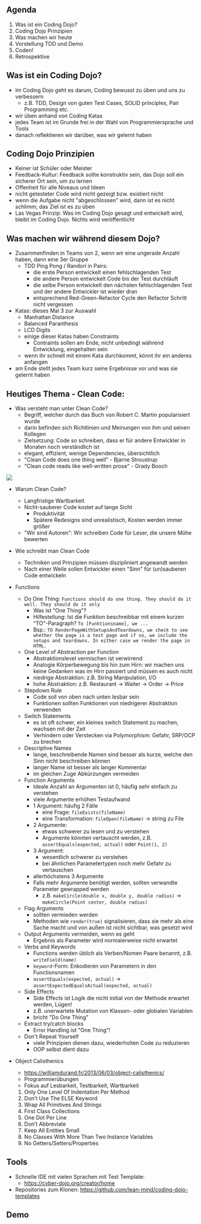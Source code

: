 ## Agenda
1. Was ist ein Coding Dojo?
2. Coding Dojo Prinzipien
3. Was machen wir heute
4. Vorstellung TDD und Demo
5. Coden!
6. Retrospektive

## Was ist ein Coding Dojo?
* Im Coding Dojo geht es darum, Coding bewusst zu üben und uns zu verbessern
	* z.B. TDD, Design von guten Test Cases, SOLID principles, Pair Programming etc.
* wir üben anhand von Coding Katas
* jedes Team ist im Grunde frei in der Wahl von Programmiersprache und Tools
* danach reflektieren wir darüber, was wir gelernt haben

## Coding Dojo Prinzipien
* Keiner ist Schüler oder Meister
* Feedback-Kultur: Feedback sollte konstruktiv sein, das Dojo soll ein sicherer Ort sein, um zu lernen
* Offenheit für alle Niveaus und Ideen
* nicht getesteter Code wird nicht gezeigt bzw. existiert nicht
* wenn die Aufgabe nicht "abgeschlossen" wird, dann ist es nicht schlimm; das Ziel ist es zu üben
* Las Vegas Prinzip: Was im Coding Dojo gesagt und entwickelt wird, bleibt im Coding Dojo. Nichts wird veröffentlicht

## Was machen wir während diesem Dojo?
* Zusammenfinden in Teams von 2, wenn wir eine ungerade Anzahl haben, dann eine 3er Gruppe
	* TDD Ping Pong / Randori in Pairs:
		* die erste Person entwickelt einen fehlschlagenden Test
		* die andere Person entwickelt Code bis der Test durchläuft
		* die selbe Person entwickelt den nächsten fehlschlagenden Test und der andere Entwickler ist wieder dran
		* entsprechend Red-Green-Refactor Cycle den Refactor Schritt nicht vergessen
* Katas: dieses Mal 3 zur Auswahl
	* Manhattan Distance
	* Balanced Paranthesis
	* LCD Digits 
	* einige dieser Katas haben Constraints
		* Contraints sollen am Ende, nicht unbedingt während Entwicklung, eingehalten sein
	* wenn ihr schnell mit einem Kata durchkommt, könnt ihr ein anderes anfangen
* am Ende stellt jedes Team kurz seine Ergebnisse vor und was sie gelernt haben

## Heutiges Thema - Clean Code:
* Was versteht man unter Clean Code?
	* Begriff, welcher durch das Buch von Robert C. Martin popularisiert wurde
	* darin befinden sich Richtlinien und Meinungen von ihm und seinen Kollegen
	* Zielsetzung: Code so schreiben, dass er für andere Entwickler in Monaten noch verständlich ist
	* elegant, effizient, wenige Dependencies, übersichtlich
	* "Clean Code does one thing well" - Bjarne Stroustrup
	* "Clean code reads like well-written prose" - Grady Booch

![](https://www.osnews.com/images/comics/wtfm.jpg)

* Warum Clean Code?
	* Langfristige Wartbarkeit
	* Nicht-sauberer Code kostet auf lange Sicht
		* Produktivität
		* Spätere Redesigns sind unrealistisch, Kosten werden immer größer
	* "Wir sind Autoren": Wir schreiben Code für Leser, die unsere Mühe bewerten

* Wie schreibt man Clean Code
	* Techniken und Prinzipien müssen diszipliniert angewandt werden
	* Nach einer Weile sollen Entwickler einen "Sinn" für (un)sauberen Code entwickeln

* Functions
	* Do One Thing: `Functions should do one thing. They should do it well. They should do it only`
		* Was ist "One Thing"?
		* Hilfestellung: Ist die Funktion beschreibbar mit einem kurzen "TO"-Paragraph? `To [Funktionsname], we ...`
		* Bsp.: `TO RenderPageWithSetupsAndTeardowns, we check to see whether the page is a test page
and if so, we include the setups and teardowns. In either case we render the page in
HTML.`
	* One Level of Abstraction per Function
		* Abstraktionslevel vermischen ist verwirrend
		* Analogie Körperbewegung bis hin zum Hirn: wir machen uns keine Gedanken was im Hirn passiert und müssen es auch nicht
		* niedrige Abstraktion: z.B. String Manipulation, I/O
		* hohe Abstraktion: z.B. Restaurant &rarr; Waiter &rarr; Order &rarr; Price
	* Stepdown Rule
		* Code soll von oben nach unten lesbar sein
		* Funktionen sollten Funktionen von niedrigerer Abstraktion verwenden
	* Switch Statements
		* es ist oft schwer, ein kleines switch Statement zu machen, wachsen mit der Zeit
		* Verhindern oder Verstecken via Polymorphism: Gefahr, SRP/OCP zu brechen
	* Descriptive Names
		* lange, beschreibende Namen sind besser als kurze, welche den Sinn nicht beschreiben können
		* langer Name ist besser als langer Kommentar
		* im gleichen Zuge Abkürzungen vermeiden
	* Function Arguments
		* Ideale Anzahl an Argumenten ist 0, häufig sehr einfach zu verstehen
		* viele Argumente erhöhen Testaufwand
		* 1 Argument: häufig 2 Fälle
			* eine Frage: `fileExists(fileName)`
			* eine Transformation: `fileOpen(fileName)` &rarr; string zu File
		* 2 Argumente:
			* etwas schwerer zu lesen und zu verstehen
			* Argumente könnten vertauscht werden, z.B. `assertEquals(expected, actual)` oder `Point(1, 2)`
		* 3 Argument:
			* wesentlich schwerer zu verstehen
			* bei ähnlichen Parametertypen noch mehr Gefahr zu vertauschen
		* allerhöchstens 3 Argumente
		* Falls mehr Argumente benötigt werden, sollten verwandte Parameter gewrapped werden
			* z.B. `makeCircle(double x, double y, double radius)` &rarr; `makeCircle(Point center, double radius)`
	* Flag Arguments
		* sollten vermieden werden
		* Methoden wie `render(true)` signalisieren, dass sie mehr als eine Sache macht und von außen ist nicht sichtbar, was gesetzt wird
	* Output Arguments vermeiden, wenn es geht
		* Ergebnis als Parameter wird normalerweise nicht erwartet
	* Verbs and Keywords
		* Functions werden üblich als Verben/Nomen Paare benannt, z.B. `writeField(name)`
		* `keyword`-Form: Enkodieren von Parametern in den Functionsnamen
		* `assertEquals(expected, actual)` &rarr; `assertExpectedEqualsActual(expected, actual)`
	* Side Effects
		* Side Effects ist Logik die nicht initial von der Methode erwartet werden, Lügen!
		* z.B. unerwartete Mutation von Klassen- oder globalen Variablen
		* bricht "Do One Thing"
	* Extract try/catch blocks
		* Error Handling ist "One Thing"!
	* Don't Repeat Yourself
		* viele Prinzipien dienen dazu, wiederholten Code zu reduzieren
		* OOP selbst dient dazu

* Object Calisthenics
	* https://williamdurand.fr/2013/06/03/object-calisthenics/
	* Programmierübungen
	* Fokus auf Lesbarkeit, Testbarkeit, Wartbarkeit
	1. Only One Level Of Indentation Per Method
	2. Don’t Use The ELSE Keyword
	3. Wrap All Primitives And Strings
	4. First Class Collections
	5. One Dot Per Line
	6. Don’t Abbreviate
	7. Keep All Entities Small
	8. No Classes With More Than Two Instance Variables
	9. No Getters/Setters/Properties


## Tools
* Schnelle IDE mit vielen Sprachen mit Test Template:
	* https://cyber-dojo.org/creator/home
* Repositories zum Klonen: https://github.com/lean-mind/coding-dojo-templates

## Demo